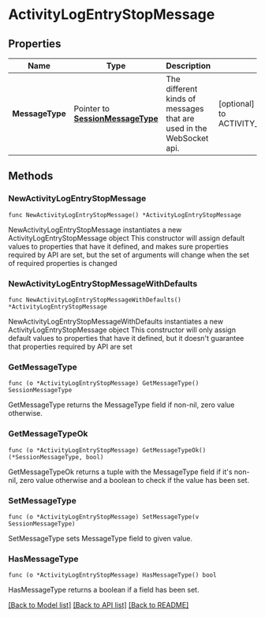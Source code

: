# ActivityLogEntryStopMessage

## Properties

Name | Type | Description | Notes
------------ | ------------- | ------------- | -------------
**MessageType** | Pointer to [**SessionMessageType**](SessionMessageType.md) | The different kinds of messages that are used in the WebSocket api. | [optional] [readonly] [default to ACTIVITY_LOG_ENTRY_STOP]

## Methods

### NewActivityLogEntryStopMessage

`func NewActivityLogEntryStopMessage() *ActivityLogEntryStopMessage`

NewActivityLogEntryStopMessage instantiates a new ActivityLogEntryStopMessage object
This constructor will assign default values to properties that have it defined,
and makes sure properties required by API are set, but the set of arguments
will change when the set of required properties is changed

### NewActivityLogEntryStopMessageWithDefaults

`func NewActivityLogEntryStopMessageWithDefaults() *ActivityLogEntryStopMessage`

NewActivityLogEntryStopMessageWithDefaults instantiates a new ActivityLogEntryStopMessage object
This constructor will only assign default values to properties that have it defined,
but it doesn't guarantee that properties required by API are set

### GetMessageType

`func (o *ActivityLogEntryStopMessage) GetMessageType() SessionMessageType`

GetMessageType returns the MessageType field if non-nil, zero value otherwise.

### GetMessageTypeOk

`func (o *ActivityLogEntryStopMessage) GetMessageTypeOk() (*SessionMessageType, bool)`

GetMessageTypeOk returns a tuple with the MessageType field if it's non-nil, zero value otherwise
and a boolean to check if the value has been set.

### SetMessageType

`func (o *ActivityLogEntryStopMessage) SetMessageType(v SessionMessageType)`

SetMessageType sets MessageType field to given value.

### HasMessageType

`func (o *ActivityLogEntryStopMessage) HasMessageType() bool`

HasMessageType returns a boolean if a field has been set.


[[Back to Model list]](../README.md#documentation-for-models) [[Back to API list]](../README.md#documentation-for-api-endpoints) [[Back to README]](../README.md)


